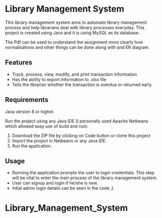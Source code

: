 # Library Management System

This library management system aims to automate library management process and help librarians deal with library processes everyday. This project is created using Java and it is using MySQL as its database. 

The Pdf can be used to understand the assignment more clearly how normalisations and other things can be done along with and ER diagram.

## Features
- Track, process, view, modify, and print transaction information
- Has the ability to export information to .xlsx file
- Tells the librarian whether the transaction is overdue or returned early

## Requirements
Java version 8 or higher.

Run the project using any Java IDE (I personally used Apache Netbeans which allowed easy use of build and run):
1. Download the ZIP file by clicking on Code button or clone this project
2. Import the project in Netbeans or any Java IDE.
3. Run the application.

## Usage
- Running the application prompts the user to login credentials. This step will be vital to enter the main process of the library management system.
- User can signup and login if he/she is new.
- Intial admin login details can be seen in the code ;)
 
# Library_Management_System
